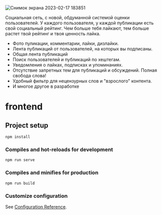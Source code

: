 ![Снимок экрана 2023-02-17 183851](https://user-images.githubusercontent.com/44299649/219643667-5c32dd1c-7d8b-4ceb-b3ce-f4180bb3fcc2.png)

Социальная сеть, с новой, обдуманной системой оценки пользователей. У каждого пользователя, у каждой публикации есть свой социальный рейтинг. Чем больше тебя лайкают, тем больше растет твой рейтинг и твоя ценность лайка.

- Фото пуликации, комментарии, лайки, дизлайки.
- Лента публикаций от пользователей, на которых вы подписаны.
- Общая лента публикаций
- Поиск пользователей и публикаций по хештегам.
- Уведомления о лайках, подписках и упоминаниях.
- Отсутствие запретных тем для публикаций и обсуждений. Полная свобода слова!
- Удобный фильтр для нецензурных слов и "взрослого" контента.
- И многое другое в разработке

# frontend

## Project setup
```
npm install
```

### Compiles and hot-reloads for development
```
npm run serve
```

### Compiles and minifies for production
```
npm run build
```

### Customize configuration
See [Configuration Reference](https://cli.vuejs.org/config/).
